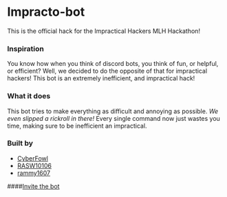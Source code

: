 # Impracto-bot

This is the official hack for the Impractical Hackers MLH Hackathon!

### Inspiration

You know how when you think of discord bots, you think of fun, or helpful, or efficient? Well, we decided to do the opposite of that for impractical hackers! This bot is an extremely inefficient, and impractical hack!

### What it does

This bot tries to make everything as difficult and annoying as possible. *We even slipped a rickroll in there!* Every single command now just wastes you time, making sure to be inefficient an impractical.

### Built by

- [CyberFowl](https://github.com/CyberFowl)
- [RASW10106](https://github.com/RASW10106)
- [rammy1607](https://github.com/rammy1607)

####[Invite the bot](https://discord.com/api/oauth2/authorize?client_id=807365537201127494&permissions=1074261056&scope=bot)
